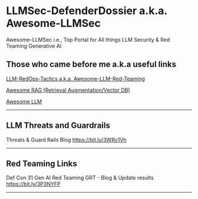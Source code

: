 # LLMSec-DefenderDossier a.k.a. Awesome-LLMSec
Awesome-LLMSec i.e., Top Portal for All things LLM Security &amp; Red Teaming Generative AI

## Those who came before me a.k.a useful links

[LLM-RedOps-Tactics a.k.a. Awesome-LLM-Red-Teaming]([https://github.com/xsankar/Awesome-LLM-Red-Teaming](https://github.com/xsankar/LLM-RedOps-Tactics))

[Awesome RAG (Retrieval Augmentation/Vector DB)](https://github.com/xsankar/Awesome-RAG)

[Awesome LLM](https://github.com/Hannibal046/Awesome-LLM)

---

## LLM Threats and Guardrails

Threats & Guard Rails Blog https://bit.ly/3WRy1Vh

---

## Red Teaming Links

Def Con 31 Gen AI Red Teaming GRT - Blog & Update results https://bit.ly/3P3NYFP

---
